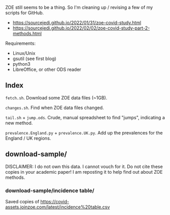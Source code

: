 ZOE still seems to be a thing.  So I'm cleaning up / revising
a few of my scripts for GitHub.

 * https://sourcejedi.github.io/2022/01/31/zoe-covid-study.html 
 * https://sourcejedi.github.io/2022/02/02/zoe-covid-study-part-2-methods.html

Requirements:
 * Linux/Unix
 * gsutil (see first blog)
 * python3
 * LibreOffice, or other ODS reader

## Index

`fetch.sh`. Download some ZOE data files (~1GB).

`changes.sh`. Find when ZOE data files changed.

`tail.sh` + `jump.ods`. Crude, manual spreadsheet to find "jumps", indicating a new method.

`prevalence.England.py` + `prevalence.UK.py`. Add up the prevalences for the England / UK regions.

## download-sample/

DISCLAIMER: I do not own this data.  I cannot vouch for it.  Do not cite these copies in your academic paper!  I am reposting it to help find out about ZOE methods.

### download-sample/incidence table/

Saved copies of https://covid-assets.joinzoe.com/latest/incidence%20table.csv
